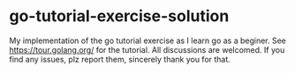 # go-tutorial-exercise-solution
My implementation of the go tutorial exercise as I learn go as a beginer.  See https://tour.golang.org/ for the tutorial.
All discussions are welcomed. If you find any issues, plz report them, sincerely thank you for that. 
